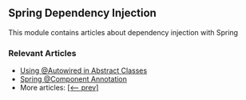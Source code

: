 ## Spring Dependency Injection

This module contains articles about dependency injection with Spring

### Relevant Articles

- [Using @Autowired in Abstract Classes](https://www.baeldung.com/spring-autowired-abstract-class)
- [Spring @Component Annotation](https://www.baeldung.com/spring-component-annotation)
- More articles: [[<-- prev]](../spring-di-3)
